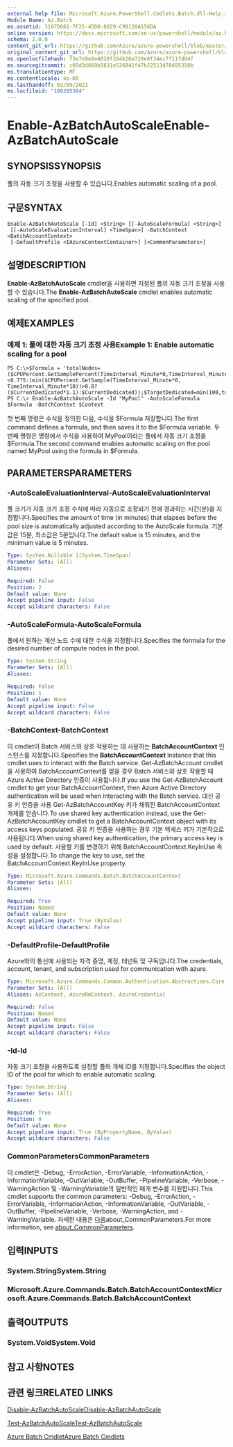 ```yaml
---
external help file: Microsoft.Azure.PowerShell.Cmdlets.Batch.dll-Help.xml
Module Name: Az.Batch
ms.assetid: 3107D061-7F25-45D0-8029-C99120A156DA
online version: https://docs.microsoft.com/en-us/powershell/module/az.batch/enable-azbatchautoscale
schema: 2.0.0
content_git_url: https://github.com/Azure/azure-powershell/blob/master/src/Batch/Batch/help/Enable-AzBatchAutoScale.md
original_content_git_url: https://github.com/Azure/azure-powershell/blob/master/src/Batch/Batch/help/Enable-AzBatchAutoScale.md
ms.openlocfilehash: 73e7e9e0e4020f284b26e720e0f34ec7f11fd04f
ms.sourcegitcommit: c05d3d669b5631e526841f47b22513d78495350b
ms.translationtype: MT
ms.contentlocale: ko-KR
ms.lasthandoff: 02/09/2021
ms.locfileid: "100205384"
---
```

# <span data-ttu-id="c8cee-101">Enable-AzBatchAutoScale</span><span class="sxs-lookup"><span data-stu-id="c8cee-101">Enable-AzBatchAutoScale</span></span>

## <span data-ttu-id="c8cee-102">SYNOPSIS</span><span class="sxs-lookup"><span data-stu-id="c8cee-102">SYNOPSIS</span></span>
<span data-ttu-id="c8cee-103">풀의 자동 크기 조정을 사용할 수 있습니다.</span><span class="sxs-lookup"><span data-stu-id="c8cee-103">Enables automatic scaling of a pool.</span></span>

## <span data-ttu-id="c8cee-104">구문</span><span class="sxs-lookup"><span data-stu-id="c8cee-104">SYNTAX</span></span>

```
Enable-AzBatchAutoScale [-Id] <String> [[-AutoScaleFormula] <String>]
 [[-AutoScaleEvaluationInterval] <TimeSpan>] -BatchContext <BatchAccountContext>
 [-DefaultProfile <IAzureContextContainer>] [<CommonParameters>]
```

## <span data-ttu-id="c8cee-105">설명</span><span class="sxs-lookup"><span data-stu-id="c8cee-105">DESCRIPTION</span></span>
<span data-ttu-id="c8cee-106">**Enable-AzBatchAutoScale** cmdlet을 사용하면 지정된 풀의 자동 크기 조정을 사용할 수 있습니다.</span><span class="sxs-lookup"><span data-stu-id="c8cee-106">The **Enable-AzBatchAutoScale** cmdlet enables automatic scaling of the specified pool.</span></span>

## <span data-ttu-id="c8cee-107">예제</span><span class="sxs-lookup"><span data-stu-id="c8cee-107">EXAMPLES</span></span>

### <span data-ttu-id="c8cee-108">예제 1: 풀에 대한 자동 크기 조정 사용</span><span class="sxs-lookup"><span data-stu-id="c8cee-108">Example 1: Enable automatic scaling for a pool</span></span>
```
PS C:\>$Formula = 'totalNodes=($CPUPercent.GetSamplePercent(TimeInterval_Minute*0,TimeInterval_Minute*10)<0.7?5:(min($CPUPercent.GetSample(TimeInterval_Minute*0, TimeInterval_Minute*10))>0.8?($CurrentDedicated*1.1):$CurrentDedicated));$TargetDedicated=min(100,totalNodes);';
PS C:\> Enable-AzBatchAutoScale -Id "MyPool" -AutoScaleFormula $Formula -BatchContext $Context
```

<span data-ttu-id="c8cee-109">첫 번째 명령은 수식을 정의한 다음, 수식을 $Formula 저장합니다.</span><span class="sxs-lookup"><span data-stu-id="c8cee-109">The first command defines a formula, and then saves it to the $Formula variable.</span></span>
<span data-ttu-id="c8cee-110">두 번째 명령은 명령에서 수식을 사용하여 MyPool이라는 풀에서 자동 크기 조정을 $Formula.</span><span class="sxs-lookup"><span data-stu-id="c8cee-110">The second command enables automatic scaling on the pool named MyPool using the formula in $Formula.</span></span>

## <span data-ttu-id="c8cee-111">PARAMETERS</span><span class="sxs-lookup"><span data-stu-id="c8cee-111">PARAMETERS</span></span>

### <span data-ttu-id="c8cee-112">-AutoScaleEvaluationInterval</span><span class="sxs-lookup"><span data-stu-id="c8cee-112">-AutoScaleEvaluationInterval</span></span>
<span data-ttu-id="c8cee-113">풀 크기가 자동 크기 조정 수식에 따라 자동으로 조정되기 전에 경과하는 시간(분)을 지정합니다.</span><span class="sxs-lookup"><span data-stu-id="c8cee-113">Specifies the amount of time (in minutes) that elapses before the pool size is automatically adjusted according to the AutoScale formula.</span></span>
<span data-ttu-id="c8cee-114">기본값은 15분, 최소값은 5분입니다.</span><span class="sxs-lookup"><span data-stu-id="c8cee-114">The default value is 15 minutes, and the minimum value is 5 minutes.</span></span>

```yaml
Type: System.Nullable`1[System.TimeSpan]
Parameter Sets: (All)
Aliases:

Required: False
Position: 2
Default value: None
Accept pipeline input: False
Accept wildcard characters: False
```

### <span data-ttu-id="c8cee-115">-AutoScaleFormula</span><span class="sxs-lookup"><span data-stu-id="c8cee-115">-AutoScaleFormula</span></span>
<span data-ttu-id="c8cee-116">풀에서 원하는 계산 노드 수에 대한 수식을 지정합니다.</span><span class="sxs-lookup"><span data-stu-id="c8cee-116">Specifies the formula for the desired number of compute nodes in the pool.</span></span>

```yaml
Type: System.String
Parameter Sets: (All)
Aliases:

Required: False
Position: 1
Default value: None
Accept pipeline input: False
Accept wildcard characters: False
```

### <span data-ttu-id="c8cee-117">-BatchContext</span><span class="sxs-lookup"><span data-stu-id="c8cee-117">-BatchContext</span></span>
<span data-ttu-id="c8cee-118">이 cmdlet이 Batch 서비스와 상호 작용하는 데 사용하는 **BatchAccountContext** 인스턴스를 지정합니다.</span><span class="sxs-lookup"><span data-stu-id="c8cee-118">Specifies the **BatchAccountContext** instance that this cmdlet uses to interact with the Batch service.</span></span>
<span data-ttu-id="c8cee-119">Get-AzBatchAccount cmdlet을 사용하여 BatchAccountContext를 얻을 경우 Batch 서비스와 상호 작용할 때 Azure Active Directory 인증이 사용됩니다.</span><span class="sxs-lookup"><span data-stu-id="c8cee-119">If you use the Get-AzBatchAccount cmdlet to get your BatchAccountContext, then Azure Active Directory authentication will be used when interacting with the Batch service.</span></span> <span data-ttu-id="c8cee-120">대신 공유 키 인증을 사용 Get-AzBatchAccountKey 키가 채워진 BatchAccountContext 개체를 얻습니다.</span><span class="sxs-lookup"><span data-stu-id="c8cee-120">To use shared key authentication instead, use the Get-AzBatchAccountKey cmdlet to get a BatchAccountContext object with its access keys populated.</span></span> <span data-ttu-id="c8cee-121">공유 키 인증을 사용하는 경우 기본 액세스 키가 기본적으로 사용됩니다.</span><span class="sxs-lookup"><span data-stu-id="c8cee-121">When using shared key authentication, the primary access key is used by default.</span></span> <span data-ttu-id="c8cee-122">사용할 키를 변경하기 위해 BatchAccountContext.KeyInUse 속성을 설정합니다.</span><span class="sxs-lookup"><span data-stu-id="c8cee-122">To change the key to use, set the BatchAccountContext.KeyInUse property.</span></span>

```yaml
Type: Microsoft.Azure.Commands.Batch.BatchAccountContext
Parameter Sets: (All)
Aliases:

Required: True
Position: Named
Default value: None
Accept pipeline input: True (ByValue)
Accept wildcard characters: False
```

### <span data-ttu-id="c8cee-123">-DefaultProfile</span><span class="sxs-lookup"><span data-stu-id="c8cee-123">-DefaultProfile</span></span>
<span data-ttu-id="c8cee-124">Azure와의 통신에 사용되는 자격 증명, 계정, 테넌트 및 구독입니다.</span><span class="sxs-lookup"><span data-stu-id="c8cee-124">The credentials, account, tenant, and subscription used for communication with azure.</span></span>

```yaml
Type: Microsoft.Azure.Commands.Common.Authentication.Abstractions.Core.IAzureContextContainer
Parameter Sets: (All)
Aliases: AzContext, AzureRmContext, AzureCredential

Required: False
Position: Named
Default value: None
Accept pipeline input: False
Accept wildcard characters: False
```

### <span data-ttu-id="c8cee-125">-Id</span><span class="sxs-lookup"><span data-stu-id="c8cee-125">-Id</span></span>
<span data-ttu-id="c8cee-126">자동 크기 조정을 사용하도록 설정할 풀의 개체 ID를 지정합니다.</span><span class="sxs-lookup"><span data-stu-id="c8cee-126">Specifies the object ID of the pool for which to enable automatic scaling.</span></span>

```yaml
Type: System.String
Parameter Sets: (All)
Aliases:

Required: True
Position: 0
Default value: None
Accept pipeline input: True (ByPropertyName, ByValue)
Accept wildcard characters: False
```

### <span data-ttu-id="c8cee-127">CommonParameters</span><span class="sxs-lookup"><span data-stu-id="c8cee-127">CommonParameters</span></span>
<span data-ttu-id="c8cee-128">이 cmdlet은 -Debug, -ErrorAction, -ErrorVariable, -InformationAction, -InformationVariable, -OutVariable, -OutBuffer, -PipelineVariable, -Verbose, -WarningAction 및 -WarningVariable의 일반적인 매개 변수를 지원합니다.</span><span class="sxs-lookup"><span data-stu-id="c8cee-128">This cmdlet supports the common parameters: -Debug, -ErrorAction, -ErrorVariable, -InformationAction, -InformationVariable, -OutVariable, -OutBuffer, -PipelineVariable, -Verbose, -WarningAction, and -WarningVariable.</span></span> <span data-ttu-id="c8cee-129">자세한 내용은 [다음](http://go.microsoft.com/fwlink/?LinkID=113216)about_CommonParameters.</span><span class="sxs-lookup"><span data-stu-id="c8cee-129">For more information, see [about_CommonParameters](http://go.microsoft.com/fwlink/?LinkID=113216).</span></span>

## <span data-ttu-id="c8cee-130">입력</span><span class="sxs-lookup"><span data-stu-id="c8cee-130">INPUTS</span></span>

### <span data-ttu-id="c8cee-131">System.String</span><span class="sxs-lookup"><span data-stu-id="c8cee-131">System.String</span></span>

### <span data-ttu-id="c8cee-132">Microsoft.Azure.Commands.Batch.BatchAccountContext</span><span class="sxs-lookup"><span data-stu-id="c8cee-132">Microsoft.Azure.Commands.Batch.BatchAccountContext</span></span>

## <span data-ttu-id="c8cee-133">출력</span><span class="sxs-lookup"><span data-stu-id="c8cee-133">OUTPUTS</span></span>

### <span data-ttu-id="c8cee-134">System.Void</span><span class="sxs-lookup"><span data-stu-id="c8cee-134">System.Void</span></span>

## <span data-ttu-id="c8cee-135">참고 사항</span><span class="sxs-lookup"><span data-stu-id="c8cee-135">NOTES</span></span>

## <span data-ttu-id="c8cee-136">관련 링크</span><span class="sxs-lookup"><span data-stu-id="c8cee-136">RELATED LINKS</span></span>

[<span data-ttu-id="c8cee-137">Disable-AzBatchAutoScale</span><span class="sxs-lookup"><span data-stu-id="c8cee-137">Disable-AzBatchAutoScale</span></span>](./Disable-AzBatchAutoScale.md)

[<span data-ttu-id="c8cee-138">Test-AzBatchAutoScale</span><span class="sxs-lookup"><span data-stu-id="c8cee-138">Test-AzBatchAutoScale</span></span>](./Test-AzBatchAutoScale.md)

[<span data-ttu-id="c8cee-139">Azure Batch Cmdlet</span><span class="sxs-lookup"><span data-stu-id="c8cee-139">Azure Batch Cmdlets</span></span>](/powershell/module/Az.Batch/)
